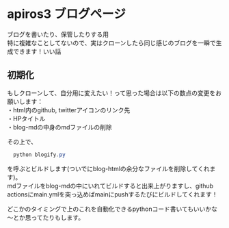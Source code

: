 # apiros3 ブログページ

ブログを書いたり、保管したりする用    
特に複雑なことしてないので、実はクローンしたら同じ感じのブログを一瞬で生成できます！いい話

## 初期化
もしクローンして、自分用に変えたい！って思った場合は以下の数点の変更をお願いします：   
・html内のgithub, twitterアイコンのリンク先    
・HPタイトル     
・blog-mdの中身のmdファイルの削除    

その上で、
```powershell
  python blogify.py
```
を呼ぶとビルドします(ついでにblog-htmlの余分なファイルを削除してくれます)。   
mdファイルをblog-mdの中にいれてビルドすると出来上がりますし、github actionsにmain.ymlを突っ込めばmainにpushするたびにビルドしてくれます！

どこかのタイミングで上のこれを自動化できるpythonコード書いてもいいかな～とか思ってたりもします。
